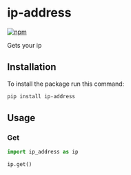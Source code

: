 # ip-address

[![npm](https://img.shields.io/pypi/v/ip-address.svg)](https://pypi.org/project/ip-address/)

Gets your ip

## Installation
To install the package run this command:

```bash
pip install ip-address
```

## Usage

### Get

```python
import ip_address as ip

ip.get()
```